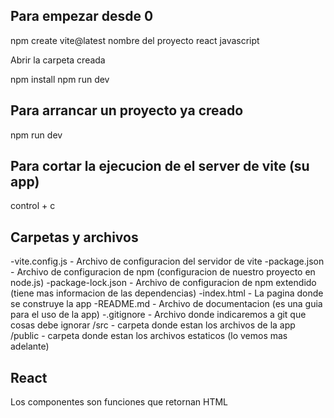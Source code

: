 ## Para empezar desde 0

npm create vite@latest
nombre del proyecto
react
javascript

Abrir la carpeta creada

npm install
npm run dev


## Para arrancar un proyecto ya creado

npm run dev

## Para cortar la ejecucion de el server de vite (su app)

control + c


## Carpetas y archivos

-vite.config.js - Archivo de configuracion del servidor de vite
-package.json - Archivo de configuracion de npm (configuracion de nuestro proyecto en node.js)
-package-lock.json - Archivo de configuracion de npm extendido (tiene mas informacion de las dependencias) 
-index.html - La pagina donde se construye la app
-README.md - Archivo de documentacion (es una guia para el uso de la app)
-.gitignore - Archivo donde indicaremos a git que cosas debe ignorar
/src - carpeta donde estan los archivos de la app
/public - carpeta donde estan los archivos estaticos (lo vemos mas adelante)


## React

Los componentes son funciones que retornan HTML 